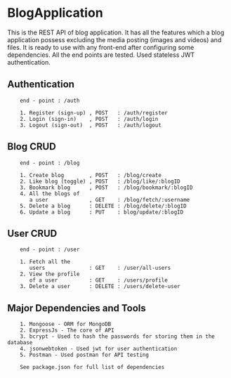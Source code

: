 # BlogApplication

This is the REST API of blog application. It has all the features which a blog application possess excluding the media posting (images and videos) and files. It is ready to use with any front-end after configuring some dependencies. All the end points are tested. Used stateless JWT authentication. 

## Authentication

        end - point : /auth
        
        1. Register (sign-up) , POST   : /auth/register
        2. Login (sign-in)    , POST   : /auth/login
        3. Logout (sign-out)  , POST   : /auth/logout
        

## Blog CRUD

        end - point : /blog
        
        1. Create blog        , POST   : /blog/create
        2. Like blog (toggle) , POST   : /blog/like/:blogID
        3. Bookmark blog      , POST   : /blog/bookmark/:blogID
        4. All the blogs of
           a user             , GET    : /blog/fetch/:username
        5. Delete a blog      : DELETE : /blog/delete/:blogID
        6. Update a blog      : PUT    : blog/update/:blogID

## User CRUD

        end - point : /user
        
        1. Fetch all the  
           users              : GET    : /user/all-users
        2. View the profile 
           of a user          : GET    : /users/profile
        3. Delete a user      : DELETE : /users/delete-user

## Major Dependencies and Tools

        1. Mongoose - ORM for MongoDB
        2. ExpressJs - The core of API
        3. bcrypt - Used to hash the passwords for storing them in the database
        4. jsonwebtoken - Used jwt for user authentication
        5. Postman - Used postman for API testing
        
        See package.json for full list of dependencies
    
